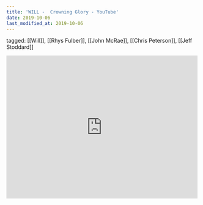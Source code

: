 ```yaml
---
title: 'WILL -  Crowning Glory - YouTube'
date: 2019-10-06
last_modified_at: 2019-10-06
---
```

tagged: [[Will]], [[Rhys Fulber]], [[John McRae]], [[Chris Peterson]], [[Jeff Stoddard]]
<iframe allow="accelerometer; autoplay; clipboard-write; encrypted-media; gyroscope; picture-in-picture" allowfullscreen="" frameborder="0" height="375" id="youtube_iframe" src="https://www.youtube.com/embed/Y1stAP0GLrc?feature=oembed&amp;enablejsapi=1&amp;origin=https://safe.txmblr.com&amp;wmode=opaque" width="500"></iframe>